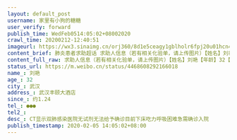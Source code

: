 ```yaml
---
layout: default_post
username: 家里有小狗的糖糖
user_verify: forward
publish_time: WedFeb0514:05:02+08002020
crawl_time: 20200212-12:40:51
imageurl: https://wx3.sinaimg.cn/orj360/8d1e5ceagy1gblholr6fpj20u01hcn45.jpg,https://wx1.sinaimg.cn/orj360/8d1e5ceagy1gblholcrj9j21400u0gqn.jpg,https://wx1.sinaimg.cn/orj360/8d1e5ceagy1gblhomb83kj20py1a6mzz.jpg,https://wx2.sinaimg.cn/orj360/8d1e5ceagy1gblhomrkc1j20u01hc45i.jpg,https://wx4.sinaimg.cn/orj360/8d1e5ceagy1gblhond3pnj20t11flgsi.jpg
content_brief: 肺炎患者求助超话 求助人信息（若有相关化验单，请上传图片）【姓名】刘艳【年龄】32【所在城市】武汉【所在小区、社区】武汉丰颐大酒店【患病时间】约1.24【联系方式】●●●【其他紧急联系人】【病情描述】 CT显示双肺感染 医院无试剂无法给予确诊 目前下床吃力 呼吸困难 急需确诊 ...全文
content_full_raw: 求助人信息（若有相关化验单，请上传图片）【姓名】刘艳【年龄】32【所在城市】武汉【所在小区、社区】武汉丰颐大酒店【患病时间】约1.24【联系方式】●●●【其他紧急联系人】【病情描述】CT显示双肺感染医院无试剂无法给予确诊目前下床吃力呼吸困难急需确诊入院
status_url: https://m.weibo.cn/status/4468608292166018
name_: 刘艳
age_: 32
city_: 武汉
address_: 武汉丰颐大酒店
since_: 约1.24
tel_: ●●●
tel2_: 
desc_: CT显示双肺感染医院无试剂无法给予确诊目前下床吃力呼吸困难急需确诊入院
publish_timestamp: 2020-02-05 14:05:02+08:00
---
```

